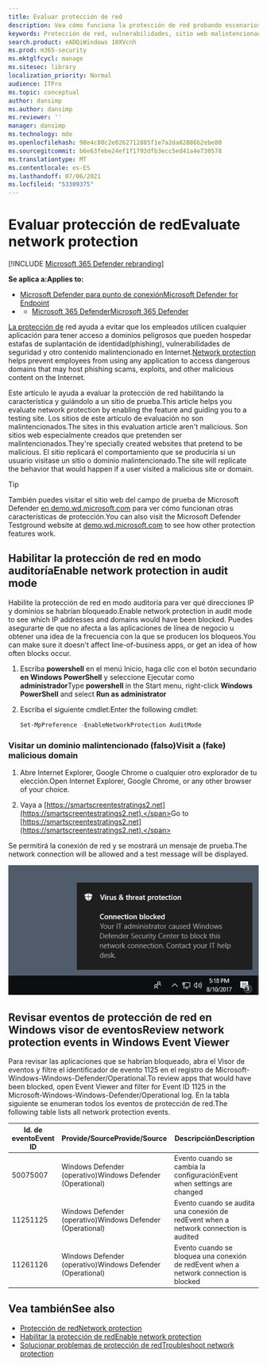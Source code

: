 ```yaml
---
title: Evaluar protección de red
description: Vea cómo funciona la protección de red probando escenarios comunes contra los que protege.
keywords: Protección de red, vulnerabilidades, sitio web malintencionado, ip, dominio, dominios, evaluación, prueba, demostración
search.product: eADQiWindows 10XVcnh
ms.prod: m365-security
ms.mktglfcycl: manage
ms.sitesec: library
localization_priority: Normal
audience: ITPro
ms.topic: conceptual
author: dansimp
ms.author: dansimp
ms.reviewer: ''
manager: dansimp
ms.technology: mde
ms.openlocfilehash: 98e4c80c2e0262712885f1e7a2da82886b2ebe80
ms.sourcegitcommit: b6e63febe24ef1f1793dfb3ecc5ed41a4e730578
ms.translationtype: MT
ms.contentlocale: es-ES
ms.lasthandoff: 07/06/2021
ms.locfileid: "53309375"
---
```

# <a name="evaluate-network-protection"></a><span data-ttu-id="a1843-104">Evaluar protección de red</span><span class="sxs-lookup"><span data-stu-id="a1843-104">Evaluate network protection</span></span>

[!INCLUDE [Microsoft 365 Defender rebranding](../../includes/microsoft-defender.md)]

<span data-ttu-id="a1843-105">**Se aplica a:**</span><span class="sxs-lookup"><span data-stu-id="a1843-105">**Applies to:**</span></span>
- [<span data-ttu-id="a1843-106">Microsoft Defender para punto de conexión</span><span class="sxs-lookup"><span data-stu-id="a1843-106">Microsoft Defender for Endpoint</span></span>](https://go.microsoft.com/fwlink/?linkid=2154037)
- - [<span data-ttu-id="a1843-107">Microsoft 365 Defender</span><span class="sxs-lookup"><span data-stu-id="a1843-107">Microsoft 365 Defender</span></span>](https://go.microsoft.com/fwlink/?linkid=2118804)

<span data-ttu-id="a1843-108">[La protección de](network-protection.md) red ayuda a evitar que los empleados utilicen cualquier aplicación para tener acceso a dominios peligrosos que pueden hospedar estafas de suplantación de identidad(phishing), vulnerabilidades de seguridad y otro contenido malintencionado en Internet.</span><span class="sxs-lookup"><span data-stu-id="a1843-108">[Network protection](network-protection.md) helps prevent employees from using any application to access dangerous domains that may host phishing scams, exploits, and other malicious content on the Internet.</span></span>

<span data-ttu-id="a1843-109">Este artículo le ayuda a evaluar la protección de red habilitando la característica y guiándolo a un sitio de prueba.</span><span class="sxs-lookup"><span data-stu-id="a1843-109">This article helps you evaluate network protection by enabling the feature and guiding you to a testing site.</span></span> <span data-ttu-id="a1843-110">Los sitios de este artículo de evaluación no son malintencionados.</span><span class="sxs-lookup"><span data-stu-id="a1843-110">The sites in this evaluation article aren't malicious.</span></span> <span data-ttu-id="a1843-111">Son sitios web especialmente creados que pretenden ser malintencionados.</span><span class="sxs-lookup"><span data-stu-id="a1843-111">They're specially created websites that pretend to be malicious.</span></span> <span data-ttu-id="a1843-112">El sitio replicará el comportamiento que se produciría si un usuario visitase un sitio o dominio malintencionado.</span><span class="sxs-lookup"><span data-stu-id="a1843-112">The site will replicate the behavior that would happen if a user visited a malicious site or domain.</span></span>

> [!TIP]
> <span data-ttu-id="a1843-113">También puedes visitar el sitio web del campo de prueba de Microsoft Defender [en demo.wd.microsoft.com](https://demo.wd.microsoft.com?ocid=cx-wddocs-testground) para ver cómo funcionan otras características de protección.</span><span class="sxs-lookup"><span data-stu-id="a1843-113">You can also visit the Microsoft Defender Testground website at [demo.wd.microsoft.com](https://demo.wd.microsoft.com?ocid=cx-wddocs-testground) to see how other protection features work.</span></span>

## <a name="enable-network-protection-in-audit-mode"></a><span data-ttu-id="a1843-114">Habilitar la protección de red en modo auditoría</span><span class="sxs-lookup"><span data-stu-id="a1843-114">Enable network protection in audit mode</span></span>

<span data-ttu-id="a1843-115">Habilite la protección de red en modo auditoría para ver qué direcciones IP y dominios se habrían bloqueado.</span><span class="sxs-lookup"><span data-stu-id="a1843-115">Enable network protection in audit mode to see which IP addresses and domains would have been blocked.</span></span> <span data-ttu-id="a1843-116">Puedes asegurarte de que no afecta a las aplicaciones de línea de negocio u obtener una idea de la frecuencia con la que se producen los bloqueos.</span><span class="sxs-lookup"><span data-stu-id="a1843-116">You can make sure it doesn't affect line-of-business apps, or get an idea of how often blocks occur.</span></span>

1. <span data-ttu-id="a1843-117">Escriba **powershell** en el menú Inicio, haga clic con el botón secundario **en Windows PowerShell** y seleccione Ejecutar como **administrador**</span><span class="sxs-lookup"><span data-stu-id="a1843-117">Type **powershell** in the Start menu, right-click **Windows PowerShell** and select **Run as administrator**</span></span>
2. <span data-ttu-id="a1843-118">Escriba el siguiente cmdlet:</span><span class="sxs-lookup"><span data-stu-id="a1843-118">Enter the following cmdlet:</span></span>

    ```PowerShell
    Set-MpPreference -EnableNetworkProtection AuditMode
    ```

### <a name="visit-a-fake-malicious-domain"></a><span data-ttu-id="a1843-119">Visitar un dominio malintencionado (falso)</span><span class="sxs-lookup"><span data-stu-id="a1843-119">Visit a (fake) malicious domain</span></span>

1. <span data-ttu-id="a1843-120">Abre Internet Explorer, Google Chrome o cualquier otro explorador de tu elección.</span><span class="sxs-lookup"><span data-stu-id="a1843-120">Open Internet Explorer, Google Chrome, or any other browser of your choice.</span></span>

1. <span data-ttu-id="a1843-121">Vaya a [https://smartscreentestratings2.net](https://smartscreentestratings2.net).</span><span class="sxs-lookup"><span data-stu-id="a1843-121">Go to [https://smartscreentestratings2.net](https://smartscreentestratings2.net).</span></span>

<span data-ttu-id="a1843-122">Se permitirá la conexión de red y se mostrará un mensaje de prueba.</span><span class="sxs-lookup"><span data-stu-id="a1843-122">The network connection will be allowed and a test message will be displayed.</span></span>

![Notificación de ejemplo que indica Conexión bloqueada: el administrador de TI Seguridad de Windows bloquear esta conexión de red.](images/np-notif.png)

## <a name="review-network-protection-events-in-windows-event-viewer"></a><span data-ttu-id="a1843-125">Revisar eventos de protección de red en Windows visor de eventos</span><span class="sxs-lookup"><span data-stu-id="a1843-125">Review network protection events in Windows Event Viewer</span></span>

<span data-ttu-id="a1843-126">Para revisar las aplicaciones que se habrían bloqueado, abra el Visor de eventos y filtre el identificador de evento 1125 en el registro de Microsoft-Windows-Windows-Defender/Operational.</span><span class="sxs-lookup"><span data-stu-id="a1843-126">To review apps that would have been blocked, open Event Viewer and filter for Event ID 1125 in the Microsoft-Windows-Windows-Defender/Operational log.</span></span> <span data-ttu-id="a1843-127">En la tabla siguiente se enumeran todos los eventos de protección de red.</span><span class="sxs-lookup"><span data-stu-id="a1843-127">The following table lists all network protection events.</span></span>

| <span data-ttu-id="a1843-128">Id. de evento</span><span class="sxs-lookup"><span data-stu-id="a1843-128">Event ID</span></span> | <span data-ttu-id="a1843-129">Provide/Source</span><span class="sxs-lookup"><span data-stu-id="a1843-129">Provide/Source</span></span> | <span data-ttu-id="a1843-130">Descripción</span><span class="sxs-lookup"><span data-stu-id="a1843-130">Description</span></span> |
|-|-|-|
|<span data-ttu-id="a1843-131">5007</span><span class="sxs-lookup"><span data-stu-id="a1843-131">5007</span></span> | <span data-ttu-id="a1843-132">Windows Defender (operativo)</span><span class="sxs-lookup"><span data-stu-id="a1843-132">Windows Defender (Operational)</span></span> | <span data-ttu-id="a1843-133">Evento cuando se cambia la configuración</span><span class="sxs-lookup"><span data-stu-id="a1843-133">Event when settings are changed</span></span> |
|<span data-ttu-id="a1843-134">1125</span><span class="sxs-lookup"><span data-stu-id="a1843-134">1125</span></span> | <span data-ttu-id="a1843-135">Windows Defender (operativo)</span><span class="sxs-lookup"><span data-stu-id="a1843-135">Windows Defender (Operational)</span></span> | <span data-ttu-id="a1843-136">Evento cuando se audita una conexión de red</span><span class="sxs-lookup"><span data-stu-id="a1843-136">Event when a network connection is audited</span></span> |
|<span data-ttu-id="a1843-137">1126</span><span class="sxs-lookup"><span data-stu-id="a1843-137">1126</span></span> | <span data-ttu-id="a1843-138">Windows Defender (operativo)</span><span class="sxs-lookup"><span data-stu-id="a1843-138">Windows Defender (Operational)</span></span> | <span data-ttu-id="a1843-139">Evento cuando se bloquea una conexión de red</span><span class="sxs-lookup"><span data-stu-id="a1843-139">Event when a network connection is blocked</span></span> |

## <a name="see-also"></a><span data-ttu-id="a1843-140">Vea también</span><span class="sxs-lookup"><span data-stu-id="a1843-140">See also</span></span>

* [<span data-ttu-id="a1843-141">Protección de red</span><span class="sxs-lookup"><span data-stu-id="a1843-141">Network protection</span></span>](network-protection.md)
* [<span data-ttu-id="a1843-142">Habilitar la protección de red</span><span class="sxs-lookup"><span data-stu-id="a1843-142">Enable network protection</span></span>](enable-network-protection.md)
* [<span data-ttu-id="a1843-143">Solucionar problemas de protección de red</span><span class="sxs-lookup"><span data-stu-id="a1843-143">Troubleshoot network protection</span></span>](troubleshoot-np.md)
